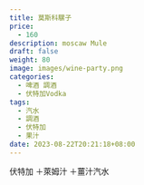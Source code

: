 ```yaml
---
title: 莫斯科騾子
price:
  - 160
description: moscaw Mule
draft: false
weight: 80
image: images/wine-party.png
categories:
  - 啤酒 調酒
  - 伏特加Vodka
tags:
  - 汽水
  - 調酒
  - 伏特加
  - 果汁
date: 2023-08-22T20:21:18+08:00
---
```

伏特加 ＋萊姆汁 ＋薑汁汽水